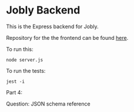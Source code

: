 # Jobly Backend

This is the Express backend for Jobly.

Repository for the the frontend can be found [here](https://github.com/franciscarino/jobly-backend).

To run this:

    node server.js

To run the tests:

    jest -i

Part 4:

Question: JSON schema reference
